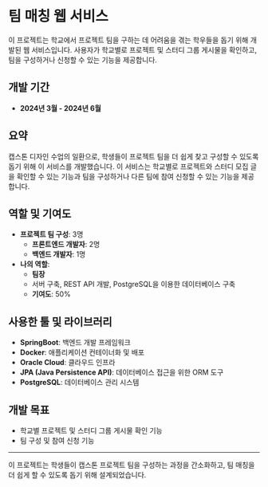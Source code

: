 # 팀 매칭 웹 서비스

이 프로젝트는 학교에서 프로젝트 팀을 구하는 데 어려움을 겪는 학우들을 돕기 위해 개발된 웹 서비스입니다. 사용자가 학교별로 프로젝트 및 스터디 그룹 게시물을 확인하고, 팀을 구성하거나 신청할 수 있는 기능을 제공합니다.

## 개발 기간

- **2024년 3월 - 2024년 6월**

## 요약

캡스톤 디자인 수업의 일환으로, 학생들이 프로젝트 팀을 더 쉽게 찾고 구성할 수 있도록 돕기 위해 이 서비스를 개발했습니다. 이 서비스는 학교별로 프로젝트와 스터디 모집 글을 확인할 수 있는 기능과 팀을 구성하거나 다른 팀에 참여 신청할 수 있는 기능을 제공합니다.

## 역할 및 기여도

- **프로젝트 팀 구성**: 3명
  - **프론트엔드 개발자**: 2명
  - **백엔드 개발자**: 1명
- **나의 역할**: 
  - **팀장**
  - 서버 구축, REST API 개발, PostgreSQL을 이용한 데이터베이스 구축
  - **기여도**: 50%

## 사용한 툴 및 라이브러리

- **SpringBoot**: 백엔드 개발 프레임워크
- **Docker**: 애플리케이션 컨테이너화 및 배포
- **Oracle Cloud**: 클라우드 인프라
- **JPA (Java Persistence API)**: 데이터베이스 접근을 위한 ORM 도구
- **PostgreSQL**: 데이터베이스 관리 시스템

## 개발 목표

- 학교별 프로젝트 및 스터디 그룹 게시물 확인 기능
- 팀 구성 및 참여 신청 기능

---

이 프로젝트는 학생들이 캡스톤 프로젝트 팀을 구성하는 과정을 간소화하고, 팀 매칭을 더 쉽게 할 수 있도록 돕기 위해 설계되었습니다.
```
